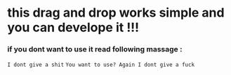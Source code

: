 # this drag and drop works simple and you can develope it !!!

### if you dont want to use it read following massage : 

``I dont give a shit``
``You want to use? Again I dont give a fuck``
